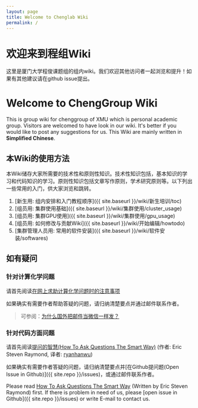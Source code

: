 ```yaml
---
layout: page
title: Welcome to Chenglab Wiki
permalink: /
---
```


# 欢迎来到程组Wiki

这里是厦门大学程俊课题组的组内wiki。我们欢迎其他访问者一起浏览和提升！如果有其他建议请在github issue提出。

# Welcome to ChengGroup Wiki

This is group wiki for chenggroup of XMU which is personal academic group. Visitors are welcomed to have look in our wiki. It's better if you would like to post any suggestions for us. This Wiki are mainly written in **Simplified Chinese**.



## 本Wiki的使用方法

本Wiki储存大家所需要的技术性和原则性知识。技术性知识包括，基本知识的学习和代码知识的学习。原则性知识包括文章写作原则，学术研究原则等。以下列出一些常用的入门，供大家浏览和跳转。

1. [新生用: 组内安排和入门教程顺序]({{ site.baseurl }}/wiki/新生培训/toc)
2. [组员用: 集群使用基础]({{ site.baseurl }}/wiki/集群使用/cluster_usage)
3. [组员用: 集群GPU使用]({{ site.baseurl }}/wiki/集群使用/gpu_usage)
4. [组员用: 如何修改与贡献Wiki]({{ site.baseurl }}/wiki/开始编辑/howtodo)
5. [集群管理人员用: 常用的软件安装]({{ site.baseurl }}/wiki/软件安装/softwares)

## 如有疑问

### 针对计算化学问题

请首先阅读[在网上求助计算化学问题时的注意事项](http://sobereva.com/79)

如果确实有需要作者帮助答疑的问题，请归纳清楚要点并通过邮件联系作者。

> 可参阅：[为什么国外把邮件当微信一样发？](https://www.zhihu.com/question/327715169/answer/2318092465)

### 针对代码方面问题

请首先阅读[提问的智慧(How To Ask Questions The Smart Way)](https://github.com/ryanhanwu/How-To-Ask-Questions-The-Smart-Way/blob/main/README-zh_CN.md) (作者: Eric Steven Raymond, 译者: [ryanhanwu](https://github.com/ryanhanwu))

如果确实有需要作者答疑的问题，请归纳清楚要点并[在Github提问题(Open Issue in Github)]({{ site.repo }}/issues)，或通过邮件联系作者。

Please read [How To Ask Questions The Smart Way](http://www.catb.org/~esr/faqs/smart-questions.html) (Written by Eric Steven Raymond) first. If there is problem in need of us, please [open issue in Github]({{ site.repo }}/issues) or write E-mail to contact us.
